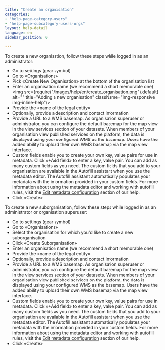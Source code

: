 ```yaml
---
title: "Create an organisation"
categories:
- "help-page-category-users"
- "help-page-subcategory-users-orgs"
layout: help-detail
language: en
sidebar_position: 0

---
```


To create a new organisation, follow these steps while logged in as an administrator:

* 	Go to settings (gear symbol)
* 	Go to &laquo;Organisations&raquo;
* 	Pick &laquo;Create New Organisation&raquo; at the bottom of the organisation list
* 	Enter an organisation name (we recommend a short memorable one)<img src={require("/images/help/en/create_organisation.png").default} alt="" title="Adding a new organisation" className="img-responsive img-inline-help"/>
* 	Provide the &laquo;name of the legal entity&raquo;
* 	Optionally, provide a description and contact information
*   Provide a URL to a WMS basemap. As organisation superuser or administrator, you can configure the default basemap for the map view in the view services section of your datasets. When members of your organisation view published services on the platform, the data is displayed using your configured WMS as the basemap. Users have the added ability to upload their own WMS basemap via the map view interface.   
*   Custom fields enable you to create your own key, value pairs for use in metadata. Click &laquo;+Add field&raquo; to enter a key, value pair. You can add as many custom fields as you need. The custom fields that you add to your organisation are available in the Autofill assistant when you use the metadata editor. The Autofill assistant automatically populates your metadata with the information provided in your custom fields. For more information about using the metadata editor and working with autofill rules, visit the [Edit metadata configuration](https://www.wetransform.to/help/en/help-page-category-setup-haleconnect/help-page-subcategory-setup-haleconnect-thememetadata/2015/02/10/theme-edit-metadata/) section of our help.
* 	Click &laquo;Create&raquo;

To create a new suborganisation, follow these steps while logged in as an administrator or organisation superuser:

* 	Go to settings (gear symbol)
* 	Go to &laquo;Organisations&raquo;
* 	Select the organisation for which you'd like to create a new suborganisation
* 	Click &laquo;Create Suborganisation&raquo;
* 	Enter an organisation name (we recommend a short memorable one)
* 	Provide the &laquo;name of the legal entity&raquo;
* 	Optionally, provide a description and contact information
*   Provide a URL to a WMS basemap. As organisation superuser or administrator, you can configure the default basemap for the map view in the view services section of your datasets. When members of your organisation view published services on the platform, the data is displayed using your configured WMS as the basemap. Users have the added ability to upload their own WMS basemap via the map view interface. 
*   Custom fields enable you to create your own key, value pairs for use in metadata. Click &laquo;+Add field&raquo; to enter a key, value pair. You can add as many custom fields as you need. The custom fields that you add to your organisation are available in the Autofill assistant when you use the metadata editor. The Autofill assistant automatically populates your metadata with the information provided in your custom fields. For more information about using the metadata editor and working with autofill rules, visit the [Edit metadata configuration](https://www.wetransform.to/help/en/help-page-category-setup-haleconnect/help-page-subcategory-setup-haleconnect-thememetadata/2015/02/10/theme-edit-metadata/) section of our help.
* 	Click &laquo;Create&raquo;
